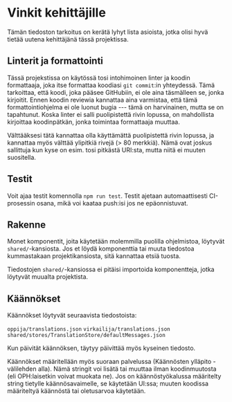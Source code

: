 # Vinkit kehittäjille

Tämän tiedoston tarkoitus on kerätä lyhyt lista asioista, jotka olisi hyvä
tietää uutena kehittäjänä tässä projektissa.


## Linterit ja formattointi

Tässä projekstissa on käytössä tosi intohimoinen linter ja koodin formattaaja,
joka itse formattaa koodiasi `git commit`:in yhteydessä. Tämä tarkoittaa, että
koodi, joka pääsee GitHubiin, ei ole aina täsmälleen se, jonka kirjoitit. Ennen
koodin reviewia kannattaa aina varmistaa, että tämä formattointiohjelma ei ole
luonut bugia --- tämä on harvinainen, mutta se on tapahtunut. Koska linter ei
salli puolipistettä rivin lopussa, on mahdollista kirjoittaa koodinpätkän, jonka
toimintaa formattaaja muuttaa.

Välttääksesi tätä kannattaa olla käyttämättä puolipistettä rivin lopussa, ja
kannattaa myös välttää ylipitkiä rivejä (> 80 merkkiä). Nämä ovat joskus
sallittuja kun kyse on esim. tosi pitkästä URI:sta, mutta niitä ei muuten
suositella.


## Testit

Voit ajaa testit komennolla `npm run test`. Testit ajetaan automaattisesti
CI-prosessin osana, mikä voi kaataa push:isi jos ne epäonnistuvat.


## Rakenne

Monet komponentit, joita käytetään molemmilla puolilla ohjelmistoa, löytyvät
`shared/`-kansiosta. Jos et löydä komponenttia tai muuta tiedostoa kummastakaan
projektikansiosta, sitä kannattaa etsiä tuosta.

Tiedostojen `shared/`-kansiossa ei pitäisi importoida komponentteja, jotka
löytyvät muualta projektista.


## Käännökset

Käännökset löytyvät seuraavista tiedostoista:

`oppija/translations.json`
`virkailija/translations.json`
`shared/stores/TranslationStore/defaultMessages.json`

Kun päivität käännöksen, täytyy päivittää myös kyseinen tiedosto.

Käännökset määritellään myös suoraan palvelussa (Käännösten ylläpito
-välilehden alla). Nämä stringit voi lisätä tai muuttaa ilman koodinmuutosta
(eli OPH:laisetkin voivat muokata ne). Jos on käännöstyökalussa määritelty
string tietylle käännösavaimelle, se käytetään UI:ssa; muuten koodissa
määriteltyä käännöstä tai oletusarvoa käytetään.
